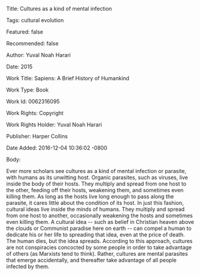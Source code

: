 Title:  Cultures as a kind of mental infection

Tags:   cultural evolution

Featured: false

Recommended: false

Author: Yuval Noah Harari

Date:   2015

Work Title: Sapiens: A Brief History of Humankind

Work Type: Book

Work Id: 0062316095

Work Rights: Copyright

Work Rights Holder: Yuval Noah Harari

Publisher: Harper Collins

Date Added: 2016-12-04 10:36:02 -0800

Body: 

Ever more scholars see cultures as a kind of mental infection or parasite, with humans as its unwitting host. Organic parasites, such as viruses, live inside the body of their hosts. They multiply and spread from one host to the other, feeding off their hosts, weakening them, and sometimes even killing them. As long as the hosts live long enough to pass along the parasite, it cares little about the condition of its host. In just this fashion, cultural ideas live inside the minds of humans. They multiply and spread from one host to another, occasionally weakening the hosts and sometimes even killing them. A cultural idea -- such as belief in Christian heaven above the clouds or Communist paradise here on earth -- can compel a human to dedicate his or her life to spreading that idea, even at the price of death. The human dies, but the idea spreads. According to this approach, cultures are not conspiracies concocted by some people in order to take advantage of others (as Marxists tend to think). Rather, cultures are mental parasites that emerge accidentally, and thereafter take advantage of all people infected by them.

